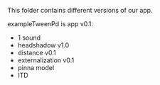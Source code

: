 This folder contains different versions of our app.

exampleTweenPd is app v0.1:
- 1 sound
- headshadow v1.0
- distance v0.1
- externalization v0.1
- pinna model
- ITD

